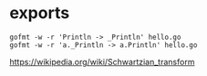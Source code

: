 # exports

~~~
gofmt -w -r 'Println -> _Println' hello.go
gofmt -w -r 'a._Println -> a.Println' hello.go
~~~

<https://wikipedia.org/wiki/Schwartzian_transform>
